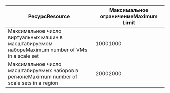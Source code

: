 | <span data-ttu-id="b005d-101">Ресурс</span><span class="sxs-lookup"><span data-stu-id="b005d-101">Resource</span></span> | <span data-ttu-id="b005d-102">Максимальное ограничение</span><span class="sxs-lookup"><span data-stu-id="b005d-102">Maximum Limit</span></span> |
| --- | --- |
| <span data-ttu-id="b005d-103">Максимальное число виртуальных машин в масштабируемом наборе</span><span class="sxs-lookup"><span data-stu-id="b005d-103">Maximum number of VMs in a scale set</span></span> |<span data-ttu-id="b005d-104">1000</span><span class="sxs-lookup"><span data-stu-id="b005d-104">1000</span></span> |
| <span data-ttu-id="b005d-105">Максимальное число масштабируемых наборов в регионе</span><span class="sxs-lookup"><span data-stu-id="b005d-105">Maximum number of scale sets in a region</span></span> |<span data-ttu-id="b005d-106">2000</span><span class="sxs-lookup"><span data-stu-id="b005d-106">2000</span></span> |

